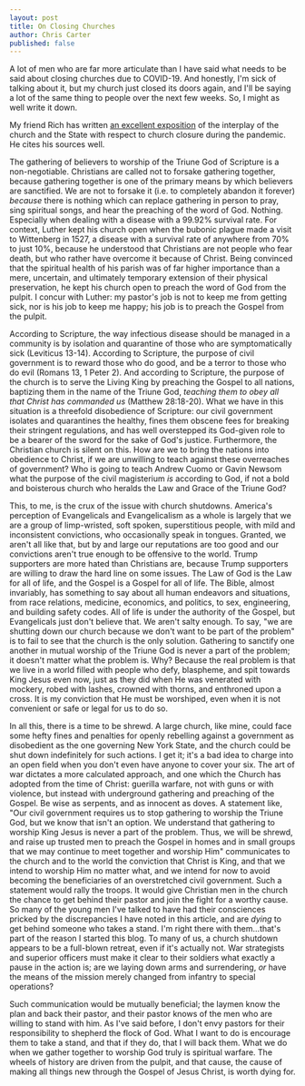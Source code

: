 ```yaml
---
layout: post
title: On Closing Churches
author: Chris Carter
published: false
---
```


A lot of men who are far more articulate than I have said what needs to be said about closing churches due to COVID-19. And honestly, I'm sick of talking about it, but my church just closed its doors again, and I'll be saying a lot of the same thing to people over the next few weeks. So, I might as well write it down.

My friend Rich has written <a href="http://coffeenoatmeal.com/regarding-covid-19-closing-churches/" target="_blank">an excellent exposition</a> of the interplay of the church and the State with respect to church closure during the pandemic. He cites his sources well.  

The gathering of believers to worship of the Triune God of Scripture is a non-negotiable. Christians are called not to forsake gathering together, because gathering together is one of the primary means by which believers are sanctified. We are not to forsake it (i.e. to completely abandon it forever) _because_ there is nothing which can replace gathering in person to pray, sing spiritual songs, and hear the preaching of the word of God. Nothing. Especially when dealing with a disease with a 99.92% survival rate. For context, Luther kept his church open when the bubonic plague made a visit to Wittenberg in 1527, a disease with a survival rate of anywhere from 70% to just 10%, because he understood that Christians are not people who fear death, but who rather have overcome it because of Christ. Being convinced that the spiritual health of his parish was of far higher importance than a mere, uncertain, and ultimately temporary extension of their physical preservation, he kept his church open to preach the word of God from the pulpit. I concur with Luther: my pastor's job is not to keep me from getting sick, nor is his job to keep me happy; his job is to preach the Gospel from the pulpit.

According to Scripture, the way infectious disease should be managed in a community is by isolation and quarantine of those who are symptomatically sick (Leviticus 13-14). According to Scripture, the purpose of civil government is to reward those who do good, and be a terror to those who do evil (Romans 13, 1 Peter 2). And according to Scripture, the purpose of the church is to serve the Living King by preaching the Gospel to all nations, baptizing them in the name of the Triune God, _teaching them to obey all that Christ has commanded us_ (Matthew 28:18-20). What we have in this situation is a threefold disobedience of Scripture: our civil government isolates and quarantines the healthy, fines them obscene fees for breaking their stringent regulations, and has well overstepped its God-given role to be a bearer of the sword for the sake of God's justice. Furthermore, the Christian church is silent on this. How are we to bring the nations into obedience to Christ, if we are unwilling to teach against these overreaches of government? Who is going to teach Andrew Cuomo or Gavin Newsom what the purpose of the civil magisterium _is_ according to God, if not a bold and boisterous church who heralds the Law and Grace of the Triune God?

This, to me, is the crux of the issue with church shutdowns. America's perception of Evangelicals and Evangelicalism as a whole is largely that we are a group of limp-wristed, soft spoken, superstitious people, with mild and inconsistent convictions, who occasionally speak in tongues. Granted, we aren't all like that, but by and large our reputations are too good and our convictions aren't true enough to be offensive to the world. Trump supporters are more hated than Christians are, because Trump supporters are willing to draw the hard line on some issues. The Law of God is the Law for all of life, and the Gospel is a Gospel for all of life. The Bible, almost invariably, has something to say about all human endeavors and situations, from race relations, medicine, economics, and politics, to sex, engineering, and building safety codes. All of life is under the authority of the Gospel, but Evangelicals just don't believe that. We aren't salty enough. To say, "we are shutting down our church because we don't want to be part of the problem" is to fail to see that the church is the only solution. Gathering to sanctify one another in mutual worship of the Triune God is never a part of the problem; it doesn't matter what the problem is. Why? Because the real problem is that we live in a world filled with people who defy, blaspheme, and spit towards King Jesus even now, just as they did when He was venerated with mockery, robed with lashes, crowned with thorns, and enthroned upon a cross. It is my conviction that He must be worshiped, even when it is not convenient or safe or legal for us to do so.

In all this, there is a time to be shrewd. A large church, like mine, could face some hefty fines and penalties for openly rebelling against a government as disobedient as the one governing New York State, and the church could be shut down indefinitely for such actions. I get it; it's a bad idea to charge into an open field when you don't even have anyone to cover your six. The art of war dictates a more calculated approach, and one which the Church has adopted from the time of Christ: guerilla warfare, not with guns or with violence, but instead with underground gathering and preaching of the Gospel. Be wise as serpents, and as innocent as doves. A statement like, "Our civil government requires us to stop gathering to worship the Triune God, but we know that isn't an option. We understand that gathering to worship King Jesus is never a part of the problem. Thus, we will be shrewd, and raise up trusted men to preach the Gospel in homes and in small groups that we may continue to meet together and worship Him" communicates to the church and to the world the conviction that Christ is King, and that we intend to worship Him no matter what, and we intend for now to avoid becoming the beneficiaries of an overstretched civil government. Such a statement would rally the troops. It would give Christian men in the church the chance to get behind their pastor and join the fight for a worthy cause. So many of the young men I've talked to have had their consciences pricked by the discrepancies I have noted in this article, and are _dying_ to get behind someone who takes a stand. I'm right there with them...that's part of the reason I started this blog. To many of us, a church shutdown appears to be a full-blown retreat, even if it's actually not. War strategists and superior officers must make it clear to their soldiers what exactly a pause in the action is; are we laying down arms and surrendering, _or_ have the means of the mission merely changed from infantry to special operations?

Such communication would be mutually beneficial; the laymen know the plan and back their pastor, and their pastor knows of the men who are willing to stand with him. As I've said before, I don't envy pastors for their responsibility to shepherd the flock of God. What I want to do is encourage them to take a stand, and that if they do, that I will back them. What we do when we gather together to worship God truly is spiritual warfare. The wheels of history are driven from the pulpit, and that cause, the cause of making all things new through the Gospel of Jesus Christ, is worth dying for.
